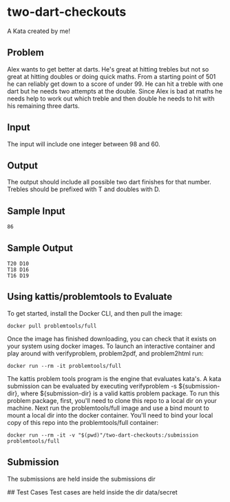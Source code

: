 # two-dart-checkouts
A Kata created by me!

## Problem
Alex wants to get better at darts. He's great at hitting trebles but not so great at hitting doubles or doing quick maths. From a starting point of 501 he can reliably get down to a score of under 99. He can hit a treble with one dart but he needs two attempts at the double. Since Alex is bad at maths he needs help to work out which treble and then double he needs to hit with his remaining three darts.

## Input
The input will include one integer between 98 and 60.

## Output
The output should include all possible two dart finishes for that number. Trebles should be prefixed with T and doubles with D.

## Sample Input
``` shell
86
```

## Sample Output
``` shell
T20 D10
T18 D16
T16 D19
```
## Using kattis/problemtools to Evaluate
To get started, install the Docker CLI, and then pull the image:

``` shell
docker pull problemtools/full
```
Once the image has finished downloading, you can check that it exists on your system using docker images. To launch an interactive container and play around with verifyproblem, problem2pdf, and problem2html run:

``` shell
docker run --rm -it problemtools/full
```

The kattis problem tools program is the engine that evaluates kata's. A kata submission can be evaluated by executing verifyproblem -s ${submission-dir}, where ${submission-dir} is a valid kattis problem package. To run this problem package, first, you'll need to clone this repo to a local dir on your machine. Next run the problemtools/full image and use a bind mount to mount a local dir into the docker container. You'll need to bind your local copy of this repo into the problemtools/full container:
``` shell
docker run --rm -it -v "$(pwd)"/two-dart-checkouts:/submission problemtools/full
```
## Submission
The submissions are held inside the submissions dir

## Test Cases
Test cases are held inside the dir data/secret

